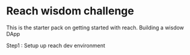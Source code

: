 # Reach wisdom challenge

This is the starter pack on getting started with reach. Building a wisdow DApp

Step1 : Setup up reach dev environment